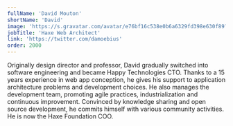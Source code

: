 ```yaml
---
fullName: 'David Mouton'
shortName: 'David'
image: 'https://s.gravatar.com/avatar/e76bf16c538e0b6a6329fd398e630f89?size=496&default=retro'
jobTitle: 'Haxe Web Architect'
link: 'https://twitter.com/damoebius'
order: 2000
---
```


Originally design director and professor, David gradually switched into software engineering and became Happy Technologies CTO. Thanks to a 15 years experience in web app conception, he gives his support to application architecture problems and development choices. He also manages the development team, promoting agile practices, industrialization and continuous improvement. Convinced by knowledge sharing and open source development, he commits himself with various community activities. He is now the Haxe Foundation COO.